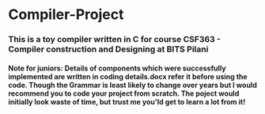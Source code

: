 # Compiler-Project
### This is a toy compiler written in C for course CSF363 - Compiler construction and Designing at BITS Pilani
#### Note for juniors: Details of components which were successfully implemented are written in coding details.docx refer it before using the code. Though the Grammar is least likely to change over years but I would recommend you to code your project from scratch. The poject would initially look waste of time, but trust me you'ld get to learn a lot from it!
